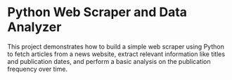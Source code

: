# Python Web Scraper and Data Analyzer

This project demonstrates how to build a simple web scraper using Python to fetch articles from a news website,
extract relevant information like titles and publication dates, and perform a basic analysis on the publication frequency over time.

